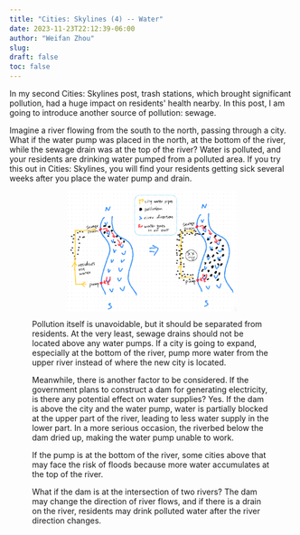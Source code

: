 ```yaml
---
title: "Cities: Skylines (4) -- Water"
date: 2023-11-23T22:12:39-06:00
author: "Weifan Zhou"
slug:
draft: false
toc: false
---
```

<p>In my second Cities: Skylines post, trash stations, which brought significant pollution, had a huge impact on residents' health nearby. In this post, I am going to introduce another source of pollution: sewage.</p>

<p>Imagine a river flowing from the south to the north, passing through a city. What if the water pump was placed in the north, at the bottom of the river, while the sewage drain was at the top of the river? Water is polluted, and your residents are drinking water pumped from a polluted area. If you try this out in Cities: Skylines, you will find your residents getting sick several weeks after you place the water pump and drain.</p>

<figure itemprop=associatedMedia itemscope itemtype=http://schema.org/ImageObject>
<a href=/media/water-pollution.jpg itemprop=contentUrl>
<img itemprop=thumbnail src=/media/water-pollution.jpg width="300" style="display: block; margin: 0 auto" alt="if you put water bump above sewage drain, your citizens are going to be sick">
</a>
<figcaption>

<p>Pollution itself is unavoidable, but it should be separated from residents. At the very least, sewage drains should not be located above any water pumps. If a city is going to expand, especially at the bottom of the river, pump more water from the upper river instead of where the new city is located.</p>

<p>Meanwhile, there is another factor to be considered. If the government plans to construct a dam for generating electricity, is there any potential effect on water supplies? Yes. If the dam is above the city and the water pump, water is partially blocked at the upper part of the river, leading to less water supply in the lower part. In a more serious occasion, the riverbed below the dam dried up, making the water pump unable to work.</p>

<p>If the pump is at the bottom of the river, some cities above that may face the risk of floods because more water accumulates at the top of the river.</p>

<p>What if the dam is at the intersection of two rivers? The dam may change the direction of river flows, and if there is a drain on the river, residents may drink polluted water after the river direction changes.</p>